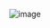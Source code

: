 ![image](https://github.com/radithyaarka/ethack-praktikum-2-2024/assets/143694651/b4165d19-3551-4bfc-b887-5911c1de333d)
